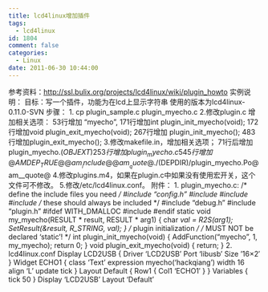 ```yaml
---
title: lcd4linux增加插件
tags:
  - lcd4linux
id: 1804
comment: false
categories:
  - Linux
date: 2011-06-30 10:44:00
---
```


参考资料：http://ssl.bulix.org/projects/lcd4linux/wiki/plugin_howto
实例说明：
目标：写一个插件，功能为在lcd上显示字符串
使用的版本为lcd4linux-0.11.0-SVN
步骤：
1.
cp plugin_sample.c plugin_myecho.c
2.修改plugin.c 增加相关选项：
53行增加 “myecho”,
171行增加int plugin_init_myecho(void);
172行增加void plugin_exit_myecho(void);
267行增加 plugin_init_myecho();
483行增加plugin_exit_myecho();
3.修改makefile.in，增加相关选项；
71行后增加 plugin_myecho.$(OBJEXT)
253行增加 plugin_myecho.c
545行增加 @AMDEP_TRUE@@am__include@ @am__quote@./$(DEPDIR)/plugin_myecho.Po@am__quote@
4.修改plugins.m4，如果在plugin.c中如果没有使用宏开关，这个文件可不修改。
5.修改/etc/lcd4linux.conf。
附件：
1\.      plugin_myecho.c:
/* define the include files you need */
#include “config.h”
#include
#include
#include
/* these should always be included */
#include “debug.h”
#include “plugin.h”
#ifdef WITH_DMALLOC
#include
#endif
static void my_myecho(RESULT * result, RESULT * arg1)
{
char *val = R2S(arg1);
SetResult(&result, R_STRING, val);
}
/* plugin initialization */
/* MUST NOT be declared ‘static’! */
int plugin_init_myecho(void)
{
AddFunction(“myecho”, 1, my_myecho);
return 0;
}
void plugin_exit_myecho(void)
{
return;
}
2\.      lcd4linux.conf
Display LCD2USB {
Driver   ‘LCD2USB’
Port     ‘libusb’
Size     ’16×2′
}
Widget ECHO1 {
class  ‘Text’
expression  myecho(‘hackqiang’)
width  16
align  ‘L’
update tick
}
Layout Default {
Row1 {
Col1 ‘ECHO1′
}
}
Variables {
tick 50
}
Display ‘LCD2USB’
Layout  ‘Default’